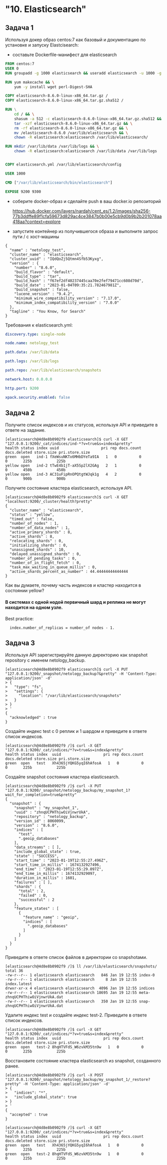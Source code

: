 # "10. Elasticsearch"

## Задача 1

Используя докер образ centos:7 как базовый и документацию по установке и запуску Elastcisearch:

- составьте Dockerfile-манифест для elasticsearch
```dockerfile
FROM centos:7
USER 0
RUN groupadd -g 1000 elasticsearch && useradd elasticsearch -u 1000 -g 1000

RUN yum makecache && \
    yum -y install wget perl-Digest-SHA

COPY elasticsearch-8.6.0-linux-x86_64.tar.gz /
COPY elasticsearch-8.6.0-linux-x86_64.tar.gz.sha512 /

RUN \
    cd / && \
    shasum -a 512 -c elasticsearch-8.6.0-linux-x86_64.tar.gz.sha512 && \
    tar -xzf elasticsearch-8.6.0-linux-x86_64.tar.gz && \
    rm -rf elasticsearch-8.6.0-linux-x86_64.tar.gz && \
    mv /elasticsearch-8.6.0 /var/lib/elasticsearch && \
    chown -R elasticsearch:elasticsearch /var/lib/elasticsearch/

RUN mkdir /var/lib/data /var/lib/logs && \
    chown -R elasticsearch:elasticsearch /var/lib/data /var/lib/logs


COPY elasticsearch.yml /var/lib/elasticsearch/config

USER 1000

CMD ["/var/lib/elasticsearch/bin/elasticsearch"]

EXPOSE 9200 9300
```
- соберите docker-образ и сделайте push в ваш docker.io репозиторий

  https://hub.docker.com/layers/nardah/cent_es/1.2/images/sha256-77b3ddffe89f1cfa59673d829ac4ce3847b0b00e5cb9d0b9b2b201078aa418aa?context=explore

- запустите контейнер из получившегося образа и выполните запрос пути / c хост-машины
```
{
  "name" : "netology_test",
  "cluster_name" : "elasticsearch",
  "cluster_uuid" : "IQdQoZj5Qtmn4Sfb53Kyxg",
  "version" : {
    "number" : "8.6.0",
    "build_flavor" : "default",
    "build_type" : "tar",
    "build_hash" : "f67ef2df40237445caa70e2fef79471cc608d70d",
    "build_date" : "2023-01-04T09:35:21.782467981Z",
    "build_snapshot" : false,
    "lucene_version" : "9.4.2",
    "minimum_wire_compatibility_version" : "7.17.0",
    "minimum_index_compatibility_version" : "7.0.0"
  },
  "tagline" : "You Know, for Search"
}
```

Требования к elasticsearch.yml:
```yml
discovery.type: single-node

node.name: netology_test

path.data: /var/lib/data

path.logs: /var/lib/logs

path.repo: /var/lib/elasticsearch/snapshots

network.host: 0.0.0.0

http.port: 9200

xpack.security.enabled: false
```

## Задача 2

Получите список индексов и их статусов, используя API и приведите в ответе на задание.
```
[elasticsearch@4d8e8b0902f9 elasticsearch]$ curl -X GET "127.0.0.1:9200/_cat/indices/ind-*?v=true&s=index&pretty"
health status index uuid                   pri rep docs.count docs.deleted store.size pri.store.size
green  open   ind-1 fXeWsuNKTx6MHbDYeTa9IA   1   0          0            0       225b           225b
yellow open   ind-2 tTwE4b1jT-aX5Sp2lX2GAg   2   1          0            0       450b           450b
yellow open   ind-3 AC31uFipRnOPQtgtWJqk1g   4   2          0            0       900b           900b
```
Получите состояние кластера elasticsearch, используя API.
```
[elasticsearch@4d8e8b0902f9 elasticsearch]$ curl -X GET "localhost:9200/_cluster/health?pretty"
{
  "cluster_name" : "elasticsearch",
  "status" : "yellow",
  "timed_out" : false,
  "number_of_nodes" : 1,
  "number_of_data_nodes" : 1,
  "active_primary_shards" : 8,
  "active_shards" : 8,
  "relocating_shards" : 0,
  "initializing_shards" : 0,
  "unassigned_shards" : 10,
  "delayed_unassigned_shards" : 0,
  "number_of_pending_tasks" : 0,
  "number_of_in_flight_fetch" : 0,
  "task_max_waiting_in_queue_millis" : 0,
  "active_shards_percent_as_number" : 44.44444444444444
}
```
Как вы думаете, почему часть индексов и кластер находится в состоянии yellow?

  #### В системах с одной нодой первичный шард и реплика не могут находится на одном узле.
 
  Best practice:
``` 
  index.number_of_replicas = number_of nodes - 1.
```

## Задача 3

Используя API зарегистрируйте данную директорию как snapshot repository c именем netology_backup.
```
[elasticsearch@4d8e8b0902f9 elasticsearch]$ curl -X PUT "127.0.0.1:9200/_snapshot/netology_backup?&pretty" -H 'Content-Type: application/json' -d'
> {
>   "type": "fs",
>   "settings": {
>     "location": "/var/lib/elasticsearch/snapshots"
>   }
> }
> '
{
  "acknowledged" : true
}
```
Создайте индекс test с 0 реплик и 1 шардом и приведите в ответе список индексов.
```
[elasticsearch@4d8e8b0902f9 /]$ curl -X GET "127.0.0.1:9200/_cat/indices/*?v=true&s=index&pretty"
health status index  uuid                   pri rep docs.count docs.deleted store.size pri.store.size
green  open   test   Xh4365jYQKG5yqI6hAfosA   1   0          0            0       225b           225b
```
Создайте snapshot состояния кластера elasticsearch.
```
[elasticsearch@4d8e8b0902f9 /]$ curl -X PUT "127.0.0.1:9200/_snapshot/netology_backup/my_snapshot_1?wait_for_completion=true&pretty"
{
  "snapshot" : {
    "snapshot" : "my_snapshot_1",
    "uuid" : "zhnqUCPHThiwOiVjnwrUkA",
    "repository" : "netology_backup",
    "version_id" : 8060099,
    "version" : "8.6.0",
    "indices" : [
      "test",
      ".geoip_databases"
    ],
    "data_streams" : [ ],
    "include_global_state" : true,
    "state" : "SUCCESS",
    "start_time" : "2023-01-19T12:55:27.496Z",
    "start_time_in_millis" : 1674132927496,
    "end_time" : "2023-01-19T12:55:29.097Z",
    "end_time_in_millis" : 1674132929097,
    "duration_in_millis" : 1601,
    "failures" : [ ],
    "shards" : {
      "total" : 2,
      "failed" : 0,
      "successful" : 2
    },
    "feature_states" : [
      {
        "feature_name" : "geoip",
        "indices" : [
          ".geoip_databases"
        ]
      }
    ]
  }
}
```
Приведите в ответе список файлов в директории со snapshotами.
```
[elasticsearch@4d8e8b0902f9 /]$ ll /var/lib/elasticsearch/snapshots/
total 36
-rw-r--r-- 1 elasticsearch elasticsearch   846 Jan 19 12:55 index-0
-rw-r--r-- 1 elasticsearch elasticsearch     8 Jan 19 12:55 index.latest
drwxr-xr-x 4 elasticsearch elasticsearch  4096 Jan 19 12:55 indices
-rw-r--r-- 1 elasticsearch elasticsearch 18695 Jan 19 12:55 meta-zhnqUCPHThiwOiVjnwrUkA.dat
-rw-r--r-- 1 elasticsearch elasticsearch   350 Jan 19 12:55 snap-zhnqUCPHThiwOiVjnwrUkA.dat
```
Удалите индекс test и создайте индекс test-2. Приведите в ответе список индексов.
```
[elasticsearch@4d8e8b0902f9 /]$ curl -X GET "127.0.0.1:9200/_cat/indices/*?v=true&s=index&pretty"
health status index  uuid                   pri rep docs.count docs.deleted store.size pri.store.size
green  open   test-2 8hqHTVFdS_W6zvkM35tn9w   1   0          0            0       225b           225b
```
Восстановите состояние кластера elasticsearch из snapshot, созданного ранее.
```
[elasticsearch@4d8e8b0902f9 /]$ curl -X POST "127.0.0.1:9200/_snapshot/netology_backup/my_snapshot_1/_restore?pretty" -H 'Content-Type: application/json' -d'
> {
>   "indices": "*",
>   "include_global_state": true
> }
> '
{
  "accepted" : true
}
```
```
[elasticsearch@4d8e8b0902f9 /]$ curl -X GET "127.0.0.1:9200/_cat/indices/*?v=true&s=index&pretty"
health status index  uuid                   pri rep docs.count docs.deleted store.size pri.store.size
green  open   test   Xh4365jYQKG5yqI6hAfosA   1   0          0            0       225b           225b
green  open   test-2 8hqHTVFdS_W6zvkM35tn9w   1   0          0            0       225b           225b
```


